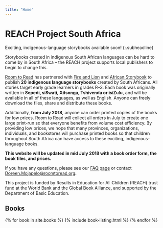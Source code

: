 ```yaml
---
title: "Home"
---
```


# REACH Project South&nbsp;Africa

Exciting, indigenous-language storybooks available soon!
{:.subheadline}

Storybooks created in indigenous South African languages can be hard to come by in South Africa – the REACH project supports local publishers to begin to change this.

[Room to Read](http://roomtoread.org) has partnered with [Fire and Lion](https://fireandlion.com) and [African Storybook](http://africanstorybook.org) to publish **20 indigenous language storybooks** created by South Africans. All stories target early grade learners in grades R–3. Each book was originally written in **Sepedi, siSwati, Xitsonga, Tshivenda or isiZulu,** and will be available in all of these languages, as well as English. Anyone can freely download the files, share and distribute these books.

Additionally, **from July 2018,** anyone can order printed copies of the books for low prices. Room to Read will collect all orders in July to create one large print-run so that everyone benefits from volume cost efficiency. By providing low prices, we hope that many provinces, organizations, individuals, and bookstores will purchase printed books so that children throughout South Africa can have access to these exciting, indigenous-language books.   

**This website will be updated in mid July 2018 with a book order form, the book files, and prices.**

If you have any questions, please see our [FAQ page](faq) or contact [Doreen.Mojapelo@roomtoread.org](mailto:Doreen.Mojapelo@roomtoread.org).

This project is funded by Results in Education for All Children (REACH) trust fund at the World Bank and the Global Book Alliance, and supported by the Department of Basic Education. 

## Books

{% for book in site.books %}
{% include book-listing.html %}
{% endfor %}
